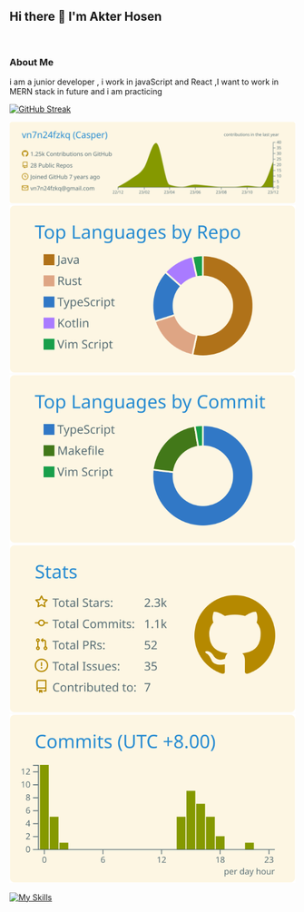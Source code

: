 ## Hi there 👋 I'm Akter Hosen
<img  src="https://t4.ftcdn.net/jpg/03/08/82/39/360_F_308823955_XTMT8TNKmOYnPEwmEmfnskgNqQv3hQE5.jpg" alt="">



### About Me
i am a junior developer , i work in javaScript and React ,I want to work in MERN stack in future and i am practicing

[![GitHub Streak](https://github-readme-streak-stats.herokuapp.com?user=aktherhossen01&theme=dark&hide_border=true)](https://git.io/streak-stats)




![](https://raw.githubusercontent.com/vn7n24fzkq/vn7n24fzkq/master/profile-summary-card-output/solarized/0-profile-details.svg)
![](https://raw.githubusercontent.com/vn7n24fzkq/vn7n24fzkq/master/profile-summary-card-output/solarized/1-repos-per-language.svg)
![](https://raw.githubusercontent.com/vn7n24fzkq/vn7n24fzkq/master/profile-summary-card-output/solarized/2-most-commit-language.svg)
![](https://raw.githubusercontent.com/vn7n24fzkq/vn7n24fzkq/master/profile-summary-card-output/solarized/3-stats.svg)
![](https://raw.githubusercontent.com/vn7n24fzkq/vn7n24fzkq/master/profile-summary-card-output/solarized/4-productive-time.svg)




[![My Skills](https://skillicons.dev/icons?i=html,css,js,react,tailwind,firebase,express,mongodb,git,github,figma,ps,vercel,vscode)](https://skillicons.dev)